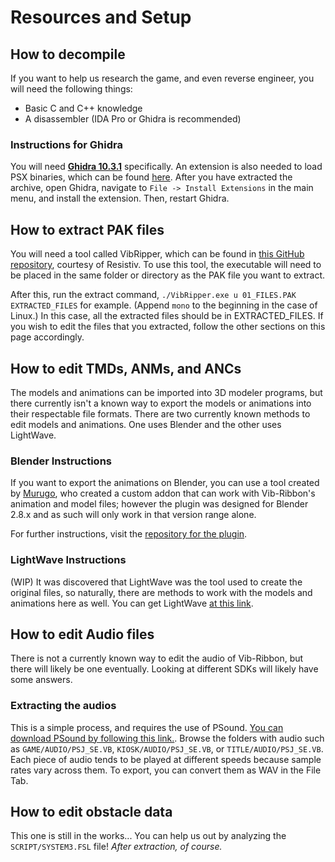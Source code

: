 # Resources and Setup

## How to decompile
If you want to help us research the game, and even reverse engineer, you will need the following things:

* Basic C and C++ knowledge
* A disassembler (IDA Pro or Ghidra is recommended)

### Instructions for Ghidra
You will need **[Ghidra 10.3.1](https://github.com/NationalSecurityAgency/ghidra/releases/tag/Ghidra_10.3.1_build)** specifically. An extension is also needed to load PSX binaries, which can be found [here](https://github.com/lab313ru/ghidra_psx_ldr/releases/tag/v6.7). After you have extracted the archive, open Ghidra, navigate to `File -> Install Extensions` in the main menu, and install the extension. Then, restart Ghidra.

## How to extract PAK files
You will need a tool called VibRipper, which can be found in [this GitHub repository](https://github.com/resistiv/VibRipper/), courtesy of Resistiv. To use this tool, the executable will need to be placed in the same folder or directory as the PAK file you want to extract.

After this, run the extract command, `./VibRipper.exe u 01_FILES.PAK EXTRACTED_FILES` for example. (Append `mono` to the beginning in the case of Linux.) In this case, all the extracted files should be in EXTRACTED_FILES. If you wish to edit the files that you extracted, follow the other sections on this page accordingly.




## How to edit TMDs, ANMs, and ANCs
The models and animations can be imported into 3D modeler programs, but there currently isn't a known way to export the models or animations into their respectable file formats. There are two currently known methods to edit models and animations. One uses Blender and the other uses LightWave.

### Blender Instructions
If you want to export the animations on Blender, you can use a tool created by [Murugo](https://github.com/Murugo/), who created a custom addon that can work with Vib-Ribbon's animation and model files; however the plugin was designed for Blender 2.8.x and as such will only work in that version range alone.

For further instructions, visit the [repository for the plugin](https://github.com/Murugo/Misc-Game-Research/tree/main/PS1/Vib-Ribbon).

### LightWave Instructions
(WIP)
It was discovered that LightWave was the tool used to create the original files, so naturally, there are methods to work with the models and animations here as well. You can get LightWave [at this link](https://lightwave3d.com//try_lightwave/).



## How to edit Audio files
There is not a currently known way to edit the audio of Vib-Ribbon, but there will likely be one eventually. Looking at different SDKs will likely have some answers.

### Extracting the audios
This is a simple process, and requires the use of PSound. [You can download PSound by following this link.](https://cdn.discordapp.com/attachments/1141802613231337522/1141803662734274560/PSound.exe). Browse the folders with audio such as `GAME/AUDIO/PSJ_SE.VB`, `KIOSK/AUDIO/PSJ_SE.VB`, or `TITLE/AUDIO/PSJ_SE.VB`. Each piece of audio tends to be played at different speeds because sample rates vary across them. To export, you can convert them as WAV in the File Tab.



## How to edit obstacle data
This one is still in the works... You can help us out by analyzing the `SCRIPT/SYSTEM3.FSL` file! *After extraction, of course.*
